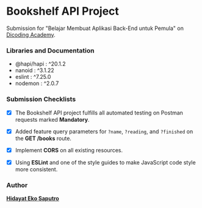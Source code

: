 # Bookshelf API Project 
Submission for "Belajar Membuat Aplikasi Back-End untuk Pemula" on [Dicoding Academy](https://www.dicoding.com/).


### Libraries and Documentation
* @hapi/hapi : ^20.1.2
* nanoid : ^3.1.22
* eslint : ^7.25.0
* nodemon :  ^2.0.7


### Submission Checklists
- [x] The Bookshelf API project fulfills all automated testing on Postman requests marked <strong>Mandatory</strong>.
- [x] Added feature query parameters for `?name`, `?reading`, and `?finished` on the <strong>GET /books</strong> route.
- [x] Implement <strong>CORS</strong> on all existing resources.
- [x] Using <strong>ESLint</strong> and one of the style guides to make JavaScript code style more consistent.



### Author
<strong>[Hidayat Eko Saputro](https://github.com/dayatsa)</strong>
